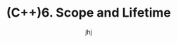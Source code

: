---
title: (C++)6. Scope and Lifetime
thumbnail: https://dvrtechnopark.wordpress.com/wp-content/uploads/2014/02/4970b-scopeandlifetime.jpg
layout: post
author: jhj
categories:
  - StudyLog
  - Cpp
tags:
  - Programming
  - Language
  - C++
excerpt: 함수, 클래스 등의 scope 범위와 변수 등의 lifetime 설정
project_rank: "600"
sticker: emoji//1f4aa
---